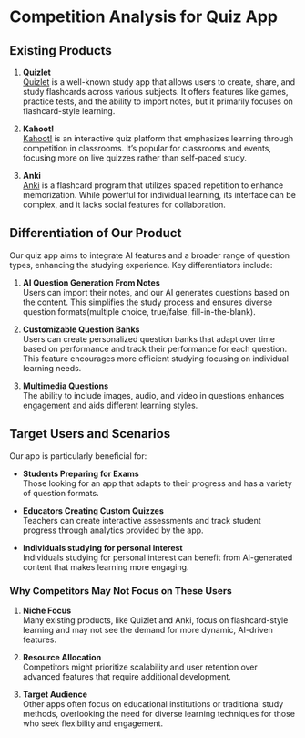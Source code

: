 # Competition Analysis for Quiz App

## Existing Products

1. **Quizlet**  
   [Quizlet](https://quizlet.com) is a well-known study app that allows users to create, share, and study flashcards across various subjects. It offers features like games, practice tests, and the ability to import notes, but it primarily focuses on flashcard-style learning.

2. **Kahoot!**  
   [Kahoot!](https://kahoot.com) is an interactive quiz platform that emphasizes learning through competition in classrooms. It’s popular for classrooms and events, focusing more on live quizzes rather than self-paced study.

3. **Anki**  
   [Anki](https://apps.ankiweb.net) is a flashcard program that utilizes spaced repetition to enhance memorization. While powerful for individual learning, its interface can be complex, and it lacks social features for collaboration.

## Differentiation of Our Product

Our quiz app aims to integrate AI features and a broader range of question types, enhancing the studying experience. Key differentiators include:

1. **AI Question Generation From Notes**  
   Users can import their notes, and our AI generates questions based on the content. This simplifies the study process and ensures diverse question formats(multiple choice, true/false, fill-in-the-blank).

2. **Customizable Question Banks**  
   Users can create personalized question banks that adapt over time based on performance and track their performance for each question. This feature encourages more efficient studying focusing on individual learning needs.

3. **Multimedia Questions**  
   The ability to include images, audio, and video in questions enhances engagement and aids different learning styles.

## Target Users and Scenarios

Our app is particularly beneficial for:

- **Students Preparing for Exams**  
  Those looking for an app that adapts to their progress and has a variety of question formats.

- **Educators Creating Custom Quizzes**  
  Teachers can create interactive assessments and track student progress through analytics provided by the app.

- **Individuals studying for personal interest**  
  Individuals studying for personal interest can benefit from AI-generated content that makes learning more engaging.

### Why Competitors May Not Focus on These Users

1. **Niche Focus**  
   Many existing products, like Quizlet and Anki, focus on flashcard-style learning and may not see the demand for more dynamic, AI-driven features.

2. **Resource Allocation**  
   Competitors might prioritize scalability and user retention over advanced features that require additional development.

3. **Target Audience**  
   Other apps often focus on educational institutions or traditional study methods, overlooking the need for diverse learning techniques for those who seek flexibility and engagement.
